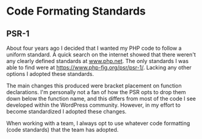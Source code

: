 # Code Formating Standards

## PSR-1

About four years ago I decided that I wanted my PHP code to follow a uniform standard. A quick search on the internet showed that there weren't any clearly defined standards at www.php.net. The only standards I was able to find were at https://www.php-fig.org/psr/psr-1/. Lacking any other options I adopted these standards. 

The main changes this produced were bracket placement on function declarations. I'm personally not a fan of how the PSR opts to drop them down below the function name, and this differs from most of the code I see developed within the WordPress community. However, in my effort to become standardized I adopted these changes. 

When working with a team, I always opt to use whatever code formatting (code standards) that the team has adopted.
